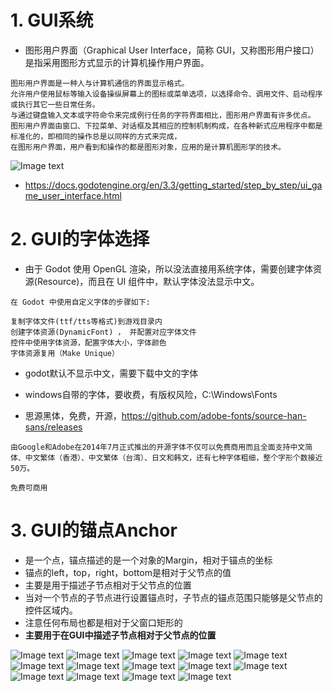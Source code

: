 # 1. GUI系统

- 图形用户界面（Graphical User Interface，简称 GUI，又称图形用户接口）是指采用图形方式显示的计算机操作用户界面。

```
图形用户界面是一种人与计算机通信的界面显示格式。
允许用户使用鼠标等输入设备操纵屏幕上的图标或菜单选项，以选择命令、调用文件、启动程序或执行其它一些日常任务。
与通过键盘输入文本或字符命令来完成例行任务的字符界面相比，图形用户界面有许多优点。
图形用户界面由窗口、下拉菜单、对话框及其相应的控制机制构成，在各种新式应用程序中都是标准化的，即相同的操作总是以同样的方式来完成，
在图形用户界面，用户看到和操作的都是图形对象，应用的是计算机图形学的技术。
```

![Image text](image/gui1.png)

- https://docs.godotengine.org/en/3.3/getting_started/step_by_step/ui_game_user_interface.html

# 2. GUI的字体选择

- 由于 Godot 使用 OpenGL 渲染，所以没法直接用系统字体，需要创建字体资源(Resource)，而且在 UI 组件中，默认字体没法显示中文。

```
在 Godot 中使用自定义字体的步骤如下:

复制字体文件(ttf/tts等格式)到游戏目录内
创建字体资源(DynamicFont) ， 并配置对应字体文件
控件中使用字体资源，配置字体大小，字体颜色
字体资源复用（Make Unique）
```

- godot默认不显示中文，需要下载中文的字体

- windows自带的字体，要收费，有版权风险，C:\Windows\Fonts

- 思源黑体，免费，开源，https://github.com/adobe-fonts/source-han-sans/releases

```
由Google和Adobe在2014年7月正式推出的开源字体不仅可以免费商用而且全面支持中文简体、中文繁体（香港）、中文繁体（台湾）、日文和韩文，还有七种字体粗细，整个字形个数接近50万。

免费可商用
```

# 3. GUI的锚点Anchor

- 是一个点，锚点描述的是一个对象的Margin，相对于锚点的坐标
- 锚点的left，top，right，bottom是相对于父节点的值
- 主要是用于描述子节点相对于父节点的位置
- 当对一个节点的子节点进行设置锚点时，子节点的锚点范围只能够是父节点的控件区域内。
- 注意任何布局也都是相对于父窗口矩形的
- **主要用于在GUI中描述子节点相对于父节点的位置**

![Image text](image/gui2.png)
![Image text](image/gui3.png)
![Image text](image/gui4.png)
![Image text](image/gui5.png)
![Image text](image/gui6.png)
![Image text](image/gui7.png)
![Image text](image/gui8.png)
![Image text](image/gui9.png)
![Image text](image/gui10.png)
![Image text](image/gui11.png)
![Image text](image/gui12.png)
![Image text](image/gui13.png)
![Image text](image/gui14.png)
![Image text](image/gui15.png)
